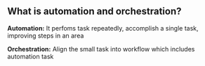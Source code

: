 ## What is automation and orchestration?

**Automation:** It perfoms task repeatedly, accomplish a single task, improving steps in an area

**Orchestration:** Align the small task into workflow which includes automation task
